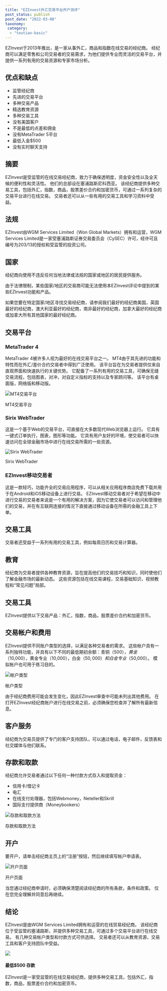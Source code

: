 ```yaml
---
title: "EZInvest外汇交易平台开户测评"
post_status: publish
post_date: "2022-03-08"
taxonomy:
 category: 
  - "toutiao-basic"
---
```


EZInvest于2013年推出，是一家从事外汇，商品和指数在线交易的经纪商。 经纪商可以满足零售和公司交易者的交易需求，为他们提供专业而灵活的交易平台，并提供一系列有用的交易资源和专家市场分析。

## 优点和缺点
- 监管经纪商
- 先进的交易平台
- 多种交易产品
- 精选教育资源
- 多种交易工具
- 没有美国客户
- 不是最低的点差和佣金
- 没有MetaTrader 5平台
- 最低入金$500
- 没有实时聊天支持


## 摘要

EZInvest是受监管的在线交易经纪商，致力于确保透明度，资金安全性以及全天候的便利性和灵活性。 他们的总部设在塞浦路斯尼科西亚。 该经纪商提供多种交易工具，包括外汇，指数，商品，股票差价合约和加密货币，可通过一系列复杂的交易平台进行在线交易。 交易者还可以从一些有用的交易工具和学习资料中受益。

## 法规

EZInvest由WGM Services Limited（Won Global Markets）拥有和运营，WGM Services Limited是一家受塞浦路斯证券交易委员会（CySEC）许可，经许可且编号为203/13的授权和受监管的投资公司。

## 国家

经纪商向使用不违反任何当地法律或法规的国家或地区的居民提供服务。

由于法律限制，某些国家/地区的交易商可能无法使用本EZInvest评论中提到的某些EZInvest功能和产品。

如果您要在特定国家/地区寻找交易经纪商，请参阅我们最好的经纪商美国，英国最好的经纪商，澳大利亚最好的经纪商，南非最好的经纪商，加拿大最好的经纪商或加拿大所有其他国家的最好经纪商。

## 交易平台

### MetaTrader 4

MetaTrader 4被许多人视为最好的在线交易平台之一。 MT4由于其先进的功能和特性而在外汇/差价合约交易者中得到广泛使用。 该平台旨在为交易者提供仅来自直观界面和快速执行的关键优势。 它配备了一系列有用的交易工具，可确保无缝交易流程，包括图表，对冲，对自定义指标的支持以及专家顾问等。 该平台有桌面版，网络版和移动版。

![MT4交易平台](https://cdn.fendou.la/funstoutiao/2020/11/EZInvest-Review-MT4-Trading-Platform.jpg "MT4交易平台")

MT4交易平台

### Sirix WebTrader

这是一个基于Web的交易平台，可直接在大多数现代Web浏览器上运行。 它具有一键式订单执行，图表，图形等功能。 它具有用户友好的环境，使交易者可以快速访问在全球金融市场中进行在线交易所需的一些资源。

![Sirix WebTrader](https://cdn.fendou.la/funstoutiao/2020/11/EZInvest-Review-Sirix-WebTrader.jpg "Sirix WebTrader")

Sirix WebTrader

### EZInvest移动交易者

这是一款轻巧，功能齐全的交易应用程序，可以从相关应用程序商店免费下载并用于在Android和iOS移动设备上进行交易。 EZInvest移动交易者对于希望在移动中进行交易的交易者来说是一个有用的解决方案，因为它使交易者可以访问和管理他们的交易，并在有互联网连接的情况下直接通过移动设备在所需的金融工具上下单。

## 交易工具

交易者还受益于一系列有用的交易工具，例如每周日历和交易计算器。

## 教育

经纪商为交易者提供各种教育资源，旨在提高他们的交易技巧和知识，同时使他们了解金融市场的最新动态。 这些资源包括在线交易课程，交易基础知识，视频教程和“常见问题”局部。

## 交易工具

EZInvest提供以下交易产品：外汇，指数，商品，股票差价合约和加密货币。

## 交易帐户和费用

EZInvest提供不同账户类型的选择，以满足各种交易者的需求。 这些帐户具有一系列独特功能，并具有以下不同的最低期初余额：青铜（$500），黄金（$10,000），黄金专业（10,000），白金（$50,000）和白金专业（$50,000）。 模拟帐户也可用于练习目的。

![帐户类型](https://cdn.fendou.la/funstoutiao/2020/11/EZInvest-Review-Account-Types.jpg "帐户类型")

帐户类型

由于经纪商费用可能会发生变化，因此EZInvest审查中可能未列出其他费用。 在打开EZInvest经纪商账户进行在线交易之前，必须确保您检查并了解所有最新信息。

## 客户服务

经纪商为交易员提供了专门的客户支持团队，可以通过电话，电子邮件，反馈表和社交媒体与他们联系。

## 存款和取款

经纪商允许交易者通过以下任何一种付款方式存入和提取资金：
- 信用卡/借记卡
- 电汇
- 在线支付处理器，包括Webmoney，Neteller和Skrill
- 国际支付提供商（Moneybookers）

![存款和取款方法](https://cdn.fendou.la/funstoutiao/2020/11/EZInvest-Review-Deposit-and-Withdrawal-Methods.jpg "存款和取款方法")

存款和取款方法

## 开户

要开户，请单击经纪商主页上的“注册”按钮，然后继续填写帐户申请表。

![开户页面](https://cdn.fendou.la/funstoutiao/2020/11/EZInvest-Review-Account-Opening-Page.jpg "开户页面")

开户页面

当您通过经纪商申请时，必须确保清楚阅读经纪商的所有条款，条件和政策。 仅在您完全理解并同意后再继续。

## 结论

EZInvest是由WGM Services Limited拥有和运营的在线贸易经纪商。 该经纪商位于受监管的塞浦路斯，并提供多种交易工具，可通过多个交易平台进行在线交易。 有几种交易帐户类型和付款方式可供选择。 交易者还可以从教育资源，交易工具和客户支持团队中受益。

![](https://cdn.fendou.la/funstoutiao/2020/11/EZInvest-Logo.png)

#### 最低$500 存款

EZInvest是一家受监管的在线交易经纪商，提供多种交易工具，包括外汇，指数，商品，股票差价合约和加密货币。
